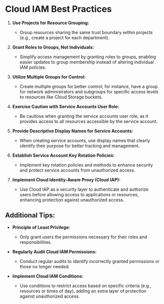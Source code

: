 # Cloud IAM Best Practices

1. **Use Projects for Resource Grouping:**
   - Group resources sharing the same trust boundary within projects (e.g., create a project for each department).

2. **Grant Roles to Groups, Not Individuals:**
   - Simplify access management by granting roles to groups, enabling easier updates to group membership instead of altering individual IAM policies.

3. **Utilize Multiple Groups for Control:**
   - Create multiple groups for better control; for instance, have a group for network administrators and subgroups for specific access levels to resources like Cloud Storage buckets.

4. **Exercise Caution with Service Accounts User Role:**
   - Be cautious when granting the service accounts user role, as it provides access to all resources accessible by the service account.

5. **Provide Descriptive Display Names for Service Accounts:**
   - When creating service accounts, use display names that clearly identify their purpose for better tracking and management.

6. **Establish Service Account Key Rotation Policies:**
   - Implement key rotation policies and methods to enhance security and protect service accounts from unauthorized access.

7. **Implement Cloud Identity-Aware Proxy (Cloud IAP):**
   - Use Cloud IAP as a security layer to authenticate and authorize users before allowing access to applications or resources, enhancing protection against unauthorized access.

## Additional Tips:

- **Principle of Least Privilege:**
  - Only grant users the permissions necessary for their roles and responsibilities.

- **Regularly Audit Cloud IAM Permissions:**
  - Conduct regular audits to identify incorrectly granted permissions or those no longer needed.

- **Implement Cloud IAM Conditions:**
  - Use conditions to restrict access based on specific criteria (e.g., resources or times of day), adding an extra layer of protection against unauthorized access.

